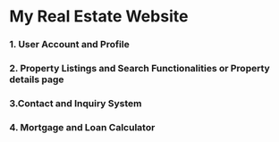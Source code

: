 # My Real Estate Website


### 1. User Account and Profile
### 2. Property Listings and Search Functionalities or Property details page
### 3.Contact and Inquiry System
### 4. Mortgage and Loan Calculator
